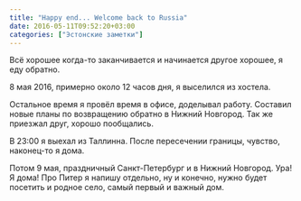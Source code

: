 ```yaml
---
title: "Happy end... Welcome back to Russia"
date: 2016-05-11T09:52:20+03:00
categories: ["Эстонские заметки"]
---
```


Всё хорошее когда-то заканчивается и начинается другое хорошее, я еду обратно.

<!--more-->

8 мая 2016, примерно около 12 часов дня, я выселился из хостела.

Остальное время я провёл время в офисе, доделывал работу. 
Составил новые планы по возвращению обратно в Нижний Новгород. Так же приезжал друг, хорошо пообщались.

В 23:00 я выехал из Таллинна. После пересечении границы, чувство, наконец-то я дома.

Потом 9 мая, праздничный Санкт-Петербург и в Нижний Новгород. Ура! Я дома!
Про Питер я напишу отдельно, ну и конечно, нужно будет посетить и родное село, самый первый и важный дом.
